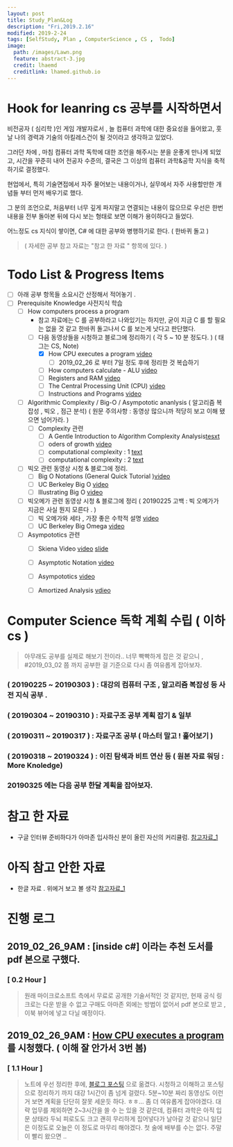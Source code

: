 ```yaml
---
layout: post
title: Study_Plan&Log
description: "Fri,2019.2.16"
modified: 2019-2-24
tags: [SelfStudy, Plan , ComputerScience , CS ,  Todo]
image:
  path: /images/Lawn.png
  feature: abstract-3.jpg
  credit: lhaemd
  creditlink: lhamed.github.io
---
```


# Hook for leanring cs 공부를 시작하면서 

비전공자 ( 심리학 )인 게임 개발자로서 , 늘 컴퓨터 과학에 대한 중요성을 들어왔고, 훗날 나의 경력과 기술의 아킬레스건이 될 것이라고 생각하고 있었다. 

그러던 차에 , 마침 컴퓨터 과학 독학에 대한 조언을 해주시는 분을 운좋게 만나게 되었고, 시간을 꾸준히 내어 전공자 수준의, 결국은 그 이상의 컴퓨터 과학&공학 지식을 축적하기로 결정했다. 

현업에서, 특히 기술면접에서 자주 물어보는 내용이거나, 실무에서 자주 사용할만한 개념들 부터 먼저 배우기로 했다. 

그 분의 조언으로, 처음부터 너무 깊게 파지말고 연결되는 내용이 많으므로 우선은 한번 내용을 전부 돌아본 뒤에 다시 보는 형태로 보면 이해가 용이하다고 들었다. 

어느정도 cs 지식이 쌓이면, C# 에 대한 공부와 병행하기로 한다. ( 한바퀴 돌고 )

> ( 자세한 공부 참고 자료는 "참고 한 자료 " 항목에 있다. )

#  Todo List & Progress Items 
- [ ]   아래 공부 항목들 소요시간 산정해서 적어놓기 . 
- [ ]   Prerequisite Knowledge  사전지식 학습  
    - [ ]  How computers process a program 
        - 참고 자료에는 C 를 공부하라고 나와있기는 하지만, 굳이 지금 C 를 할 필요는 없을 것 같고 한바퀴 돌고나서 C 를 보는게 낫다고 판단했다. 
        - [ ]   다음 동영상들을 시청하고 블로그에 정리하기 ( 각 5 ~ 10 분 정도다. ) ( 태그는 CS, Note)
            - [x]   How CPU executes a program [video](https://www.youtube.com/watch?v=XM4lGflQFvA)
                - [ ] 2019_02_26 로 부터 7일 정도 후에 정리한 것 복습하기 
            - [ ]   How computers calculate - ALU [video](https://www.youtube.com/watch?v=1I5ZMmrOfnA&feature=youtu.be)
            - [ ]   Registers and RAM  [video](https://www.youtube.com/watch?v=fpnE6UAfbtU&feature=youtu.be)
            - [ ]   The Central Processing Unit (CPU) [video](https://www.youtube.com/watch?v=FZGugFqdr60&feature=youtu.be)
            - [ ]   Instructions and Programs [video](https://www.youtube.com/watch?v=zltgXvg6r3k&feature=youtu.be)

    - [ ]   Algorithmic Complexity / Big-O / Asympototic ananlysis ( 알고리즘 복잡성 , 빅오 , 점근 분석) ( 원문 주의사항 : 동영상 많으니까 적당히 보고 이해 됐으면 넘어가라. )
        - [ ]   Complexity 관련   
            - [ ]   A Gentle Introduction to Algorithm Complexity Analysis[tesxt](http://discrete.gr/complexity)
            - [ ]   oders of growth [video](https://www.coursera.org/lecture/algorithmic-thinking-1/orders-of-growth-6PKkX)
            - [ ]   computational complexity : 1 [text](https://www.topcoder.com/community/competitive-programming/tutorials/computational-complexity-section-1/)
            - [ ]   computational complexity : 2 [text](https://www.topcoder.com/community/competitive-programming/tutorials/computational-complexity-section-2/)
    - [ ]   빅오 관련 동영상 시청 & 블로그에 정리.  
        - [ ]   Big O Notations (General Quick Tutorial )[video](https://www.youtube.com/watch?v=V6mKVRU1evU)
        - [ ]   UC Berkeley Big O [video](https://archive.org/details/ucberkeley_webcast_VIS4YDpuP98)
        - [ ]   Illustrating Big O [video](https://www.coursera.org/lecture/algorithmic-thinking-1/illustrating-big-o-YVqzv)

    - [ ]   빅오메가 관련 동영상 시청 & 블로그에 정리 ( 20190225 고백 :  빅 오메가가 지금은 사실 뭔지 모른다 . )
        - [ ]   빅 오메가와 세타 , 가장 좋은 수학적 설명 [video](https://www.youtube.com/watch?v=ei-A_wy5Yxw&index=2&list=PL1BaGV1cIH4UhkL8a9bJGG356covJ76qN)
        - [ ]   UC Berkeley Big Omega [video](https://archive.org/details/ucberkeley_webcast_ca3e7UVmeUc)
        
    - [ ]   Asympototics 관련 
        - [ ]   Skiena Video [video](https://www.youtube.com/watch?v=gSyDMtdPNpU&index=2&list=PLOtl7M3yp-DV69F32zdK7YJcNXpTunF2b) [slide](https://www.youtube.com/watch?v=gSyDMtdPNpU&index=2&list=PLOtl7M3yp-DV69F32zdK7YJcNXpTunF2b)
        - [ ]   Asymptotic Notation [video](https://www.youtube.com/watch?v=iOq5kSKqeR4)
        - [ ]   Asympototics [video](https://www.coursera.org/lecture/algorithmic-thinking-1/asymptotics-bXAtM)
        - [ ]   Amortized Analysis [vdieo](https://www.youtube.com/watch?v=B3SpQZaAZP4&index=10&list=PL1BaGV1cIH4UhkL8a9bJGG356covJ76qN)
    
    

#  Computer Science 독학 계획 수립 ( 이하 cs ) 

> 아무래도 공부를 실제로 해보기 전이라..  너무 빡빡하게 잡은 것 같으니 , #2019_03_02 쯤 까지 공부한 걸 기준으로 다시 좀 여유롭게 잡아보자. 

### ( 20190225 ~ 20190303 )  : 대강의 컴퓨터 구조 , 알고리즘 복잡성 등 사전 지식 공부 . 
### ( 20190304 ~ 20190310 )  : 자료구조 공부 계획 잡기 & 일부 
### ( 20190311 ~ 20190317 )  : 자료구조 공부 ( 마스터 말고 ! 훑어보기 )
### ( 20190318 ~ 20190324 )  : 이진 탐색과 비트 연산 등 ( 원본 자료 워딩 : More Knoledge)
### 20190325 에는 다음 공부 한달 계획을 잡아보자. 


# 참고 한 자료 
- 구글 인터뷰 준비하다가 아마존 입사하신 분이 올린 자신의 커리큘럼.
[참고자료_1](https://github.com/jwasham/coding-interview-university)

# 아직 참고 안한 자료 
- 한글 자료 . 위에거 보고 볼 생각 [참고자료_1](https://www.vobour.com/%EB%82%B4%EA%B0%80-%EA%B5%AC%EA%B8%80-%EC%9D%B8%ED%84%B0%EB%B7%B0%EB%A5%BC-%ED%92%80-%ED%83%80%EC%9E%84%EC%9C%BC%EB%A1%9C-8-%EA%B0%9C%EC%9B%94-%EB%8F%99%EC%95%88-%EA%B3%B5%EB%B6%80%ED%95%9C-%EC%9D%B4%EC%9C%A0-why-i-s
)

# 진행 로그 

## 2019_02_26_9AM : [inside c#] 이라는 추천 도서를 pdf 본으로 구했다. 
### [ 0.2 Hour ]
> 원래 마이크로소프트 측에서 무료로 공개한 기술서적인 것 같지만, 현재 공식 링크로는 다운 받을 수 없고 구매도 아마존 외에는 방법이 없어서 pdf 본으로 받고 , 이북 뷰어에 넣고 다닐 예정이다. 

## 2019_02_26_9AM : [ How CPU executes a program ](https://www.youtube.com/watch?v=XM4lGflQFvA) 를 시청했다. ( 이해 잘 안가서 3번 봄)
### [ 1.1 Hour ]
> 노트에 우선 정리한 후에, [블로그 포스팅](https://lhamed.github.io/HowCpuExcuteProgram-post/) 으로 옮겼다. 
> 시청하고 이해하고 포스팅으로 정리하기 까지 대강 1시간이 좀 넘게 걸렸다. 5분~10분 짜리 동영상도 이런거 보면 계획을 단단히 잘못 세운듯 하다. ㅎㅎ... 좀 더 여유롭게 잡아야겠다.
> 대략 업무를 제외하면 2~3시간을 쓸 수 는 있을 것 같은데, 컴퓨터 과학은 아직 입문 상태라 두뇌 피로도도 크고 괜히 무리하게 집어넣다가 날아갈 것 같으니 일단은 이정도로 오늘은 이 정도로 마무리 해야겠다. 첫 술에 배부를 수는 없다. 주말이 빨리 왔으면 .. 

